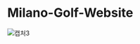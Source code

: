 # Milano-Golf-Website
![캡처3](https://user-images.githubusercontent.com/87348045/159713943-23f00874-e367-46f1-86c9-cf2698e47dc8.PNG)
